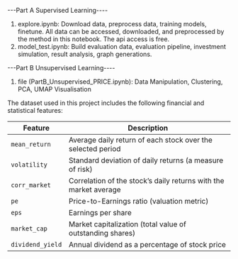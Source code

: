 ---Part A Supervised Learning----

1. explore.ipynb: Download data, preprocess data, training models, finetune. All data can be accessed, downloaded, and preprocessed by the method in this notebook. The api access is free.
2. model_test.ipynb: Build evaluation data, evaluation pipeline, investment simulation, result analysis, graph generations.

---Part B Unsupervised Learning----

1. file (PartB_Unsupervised_PRICE.ipynb): Data Manipulation, Clustering, PCA, UMAP Visualisation

The dataset used in this project includes the following financial and statistical features:

| Feature | Description |
|----------|-------------|
| `mean_return` | Average daily return of each stock over the selected period |
| `volatility` | Standard deviation of daily returns (a measure of risk) |
| `corr_market` | Correlation of the stock’s daily returns with the market average |
| `pe` | Price-to-Earnings ratio (valuation metric) |
| `eps` | Earnings per share |
| `market_cap` | Market capitalization (total value of outstanding shares) |
| `dividend_yield` | Annual dividend as a percentage of stock price |
